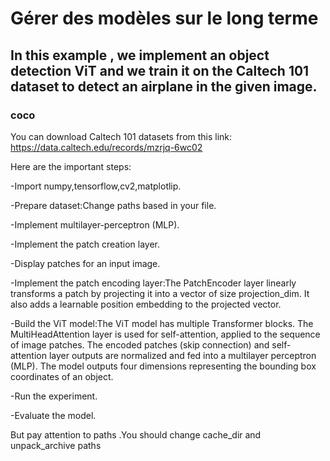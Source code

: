# Gérer des modèles sur le long terme
## In this example , we implement an object detection ViT and we train it on the Caltech 101 dataset to detect an airplane in the given image.
### coco
You can download Caltech 101 datasets from this link: https://data.caltech.edu/records/mzrjq-6wc02
 

Here are the important steps:

-Import numpy,tensorflow,cv2,matplotlip.

-Prepare dataset:Change paths based in your file.

-Implement multilayer-perceptron (MLP).

-Implement the patch creation layer.

-Display patches for an input image.

-Implement the patch encoding layer:The PatchEncoder layer linearly transforms a patch by projecting it into a vector of size projection_dim. It also adds a learnable position embedding to the projected vector.

-Build the ViT model:The ViT model has multiple Transformer blocks. The MultiHeadAttention layer is used for self-attention, applied to the sequence of image patches. The encoded patches (skip connection) and self-attention layer outputs are normalized and fed into a multilayer perceptron (MLP). The model outputs four dimensions representing the bounding box coordinates of an object.

-Run the experiment.

-Evaluate the model.

But pay attention to paths .You should change cache_dir and unpack_archive paths


